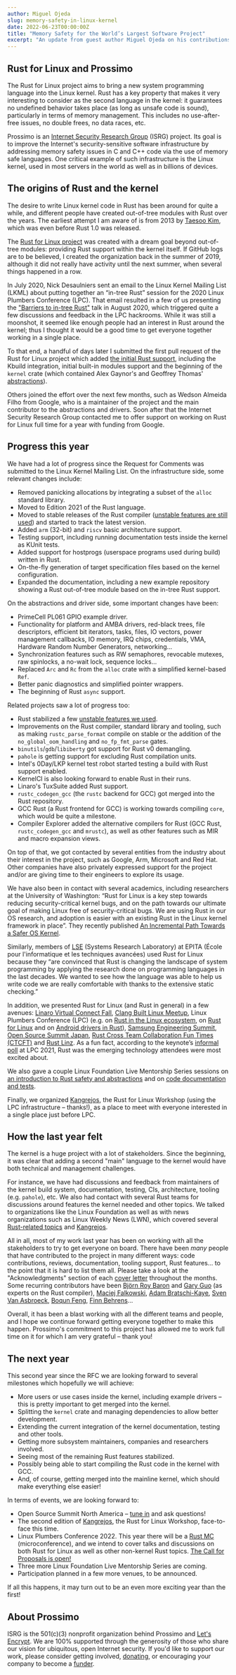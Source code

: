 ```yaml
---
author: Miguel Ojeda
slug: memory-safety-in-linux-kernel
date: 2022-06-23T00:00:00Z
title: "Memory Safety for the World’s Largest Software Project"
excerpt: "An update from guest author Miguel Ojeda on his contributions in the Rust for Linux initiative."
---
```




## Rust for Linux and Prossimo

The Rust for Linux project aims to bring a new system programming language into the Linux kernel. Rust has a key property that makes it very interesting to consider as the second language in the kernel: it guarantees no undefined behavior takes place (as long as unsafe code is sound), particularly in terms of memory management. This includes no use-after-free issues, no double frees, no data races, etc.

Prossimo is an [Internet Security Research Group](https://www.abetterinternet.org/) (ISRG) project. Its goal is to improve the Internet's security-sensitive software infrastructure by addressing memory safety issues in C and C++ code via the use of memory safe languages. One critical example of such infrastructure is the Linux kernel, used in most servers in the world as well as in billions of devices.


## The origins of Rust and the kernel

The desire to write Linux kernel code in Rust has been around for quite a while, and different people have created out-of-tree modules with Rust over the years. The earliest attempt I am aware of is from 2013 by [Taesoo Kim](https://github.com/tsgates/rust.ko), which was even before Rust 1.0 was released.

The [Rust for Linux project](https://github.com/Rust-for-Linux) was created with a dream goal beyond out-of-tree modules: providing Rust support within the kernel itself. If GitHub logs are to be believed, I created the organization back in the summer of 2019, although it did not really have activity until the next summer, when several things happened in a row.

In July 2020, Nick Desaulniers sent an email to the Linux Kernel Mailing List (LKML) about putting together an “in-tree Rust” session for the 2020 Linux Plumbers Conference (LPC). That email resulted
in a few of us presenting the ["Barriers to in-tree Rust"](https://lpc.events/event/7/contributions/804/) talk in August 2020, which triggered quite a few discussions and feedback in the LPC hackrooms. While it was still a moonshot, it seemed like enough people had an interest in Rust around the kernel; thus I thought it would be a good time to get everyone together working in a single place.

To that end, a handful of days later I submitted the first pull request of the Rust for Linux project which added [the initial Rust support](https://github.com/Rust-for-Linux/linux/pull/4), including the Kbuild integration, initial built-in modules support and the beginning of the `kernel` crate (which contained Alex Gaynor's and Geoffrey Thomas' [abstractions](https://www.youtube.com/watch?v=RyY01fRyGhM)).

Others joined the effort over the next few months, such as Wedson Almeida Filho from Google, who is a maintainer of the project and the main contributor to the abstractions and drivers. Soon after that the Internet Security Research Group contacted me to offer support on working on Rust for Linux full time for a year with funding from Google.


## Progress this year

We have had a lot of progress since the Request for Comments was submitted to the Linux Kernel Mailing List. On the infrastructure side, some relevant changes include:

  - Removed panicking allocations by integrating a subset of the `alloc` standard library.
  - Moved to Edition 2021 of the Rust language.
  - Moved to stable releases of the Rust compiler ([unstable features are still used](https://github.com/Rust-for-Linux/linux/issues/2)) and started to track the latest version.
  - Added `arm` (32-bit) and `riscv` basic architecture support.
  - Testing support, including running documentation tests inside the kernel as KUnit tests.
  - Added support for hostprogs (userspace programs used during build) written in Rust.
  - On-the-fly generation of target specification files based on the kernel configuration.
  - Expanded the documentation, including a new example repository showing a Rust out-of-tree module based on the in-tree Rust support.

On the abstractions and driver side, some important changes have been:

  - PrimeCell PL061 GPIO example driver.
  - Functionality for platform and AMBA drivers, red-black trees, file descriptors, efficient bit iterators, tasks, files, IO vectors, power management callbacks, IO memory, IRQ chips, credentials, VMA, Hardware Random Number Generators, networking...
  - Synchronization features such as RW semaphores, revocable mutexes, raw spinlocks, a no-wait lock, sequence locks...
  - Replaced `Arc` and `Rc` from the `alloc` crate with a simplified kernel-based `Ref`.
  - Better panic diagnostics and simplified pointer wrappers.
  - The beginning of Rust `async` support.

Related projects saw a lot of progress too:

  - Rust stabilized a few [unstable features we used](https://github.com/Rust-for-Linux/linux/issues/2).
  - Improvements on the Rust compiler, standard library and tooling, such as making `rustc_parse_format` compile on stable or the addition of the `no_global_oom_handling` and `no_fp_fmt_parse` gates.
  - `binutils`/`gdb`/`libiberty` got support for Rust v0 demangling.
  - `pahole` is getting support for excluding Rust compilation units.
  - Intel's 0Day/LKP kernel test robot started testing a build with Rust support enabled.
  - KernelCI is also looking forward to enable Rust in their runs.
  - Linaro's TuxSuite added Rust support.
  - `rustc_codegen_gcc` (the `rustc` backend for GCC) got merged into the Rust repository.
  - GCC Rust (a Rust frontend for GCC) is working towards compiling `core`, which would be quite a milestone.
  - Compiler Explorer added the alternative compilers for Rust (GCC Rust, `rustc_codegen_gcc` and `mrustc`), as well as other features such as MIR and macro expansion views.

On top of that, we got contacted by several entities from the industry about their interest in the project, such as Google, Arm, Microsoft and Red Hat. Other companies have also privately expressed support for the project and/or are giving time to their engineers to explore its usage.

We have also been in contact with several academics, including researchers at the University of Washington: “Rust for Linux is a key step towards reducing security-critical kernel bugs, and on the path towards our ultimate goal of making Linux free of security-critical bugs. We are using Rust in our OS research, and adoption is easier with an existing Rust in the Linux kernel framework in place”. They recently published [An Incremental Path Towards a Safer OS Kernel](https://sigops.org/s/conferences/hotos/2021/papers/hotos21-s09-li.pdf).

Similarly, members of [LSE](https://www.lse.epita.fr) (Systems Research Laboratory) at EPITA (École pour l'informatique et les techniques avancées) used Rust for Linux because they “are convinced that Rust is changing the landscape of system programming by applying the research done on programming languages in the last decades. We wanted to see how the language was able to help us write code we are really comfortable with thanks to the extensive static checking.”

In addition, we presented Rust for Linux (and Rust in general) in a few avenues: [Linaro Virtual Connect Fall](https://resources.linaro.org/en/resource/A4Z6FpSkwsWJdfixEbNTiZ), [Clang Built Linux Meetup](https://clangbuiltlinux.github.io/cbl-meetup/), Linux Plumbers Conference (LPC) (e.g. on [Rust in the Linux ecosystem](https://www.youtube.com/watch?v=jTWdk0jYy54), on [Rust for Linux](https://www.youtube.com/watch?v=46Ky__Gid7M) and on [Android drivers in Rust](https://www.youtube.com/watch?v=aRbxBeaFf54&t=8367s)), [Samsung Engineering Summit](https://www.srib.in/SEConference/), [Open Source Summit Japan](https://www.youtube.com/watch?v=yxau9EJq9NE&t=2061s), [Rust Cross Team Collaboration Fun Times (CTCFT)](https://rust-lang.github.io/ctcft/meetings/2021-11-22.html) and [Rust Linz](https://www.youtube.com/watch?v=fVEeqo40IyQ). As a fun fact, according to the keynote’s [informal poll](https://www.youtube.com/watch?v=2SHwVhWzwa0&t=256s) at LPC 2021, Rust was the emerging technology attendees were most excited about.

We also gave a couple Linux Foundation Live Mentorship Series sessions on [an introduction to Rust safety and abstractions](https://linuxfoundation.org/webinars/rust-for-linux-writing-abstractions-and-drivers/) and on [code documentation and tests](https://linuxfoundation.org/webinars/rust-for-linux-code-documentation-tests/).

Finally, we organized [Kangrejos](https://kangrejos.com), the Rust for Linux Workshop (using the LPC infrastructure – thanks!), as a place to meet with everyone interested in a single place just before LPC.


## How the last year felt

The kernel is a huge project with a lot of stakeholders. Since the beginning, it was clear that adding a second "main" language to the kernel would have both technical and management challenges.

For instance, we have had discussions and feedback from maintainers of the kernel build system, documentation, testing, CIs, architecture, tooling (e.g. `pahole`), etc. We also had contact with several Rust teams for discussions around features the kernel needed and other topics. We talked to organizations like the Linux Foundation as well as with news organizations such as Linux Weekly News (LWN), which covered several [Rust-related topics](https://lwn.net/Kernel/Index/#Development_tools-Rust) and [Kangrejos](https://lwn.net/Archives/ConferenceIndex/#Kangrejos).

All in all, most of my work last year has been on working with all the stakeholders to try to get everyone on board. There have been _many_ people that have contributed to the project in many different ways: code contributions, reviews, documentation, tooling support, Rust
features... to the point that it is hard to list them all. Please take a look at the "Acknowledgments" section of each [cover letter](https://lore.kernel.org/lkml/20220507052451.12890-1-ojeda@kernel.org/)
throughout the months. Some recurring contributors have been [Björn Roy Baron](https://github.com/bjorn3) and [Gary Guo](https://github.com/nbdd0121) (as experts on the Rust compiler), [Maciej Falkowski](https://github.com/m-falkowski1), [Adam Bratschi-Kaye](https://github.com/adamrk), [Sven Van Asbroeck](https://github.com/TheSven73), [Boqun Feng](https://github.com/fbq), [Finn Behrens](https://github.com/Kloenk)...

Overall, it has been a blast working with all the different teams and people, and I hope we continue forward getting everyone together to make this happen. Prossimo's commitment to this project has allowed me to work full time on it for which I am very grateful – thank you!


## The next year

This second year since the RFC we are looking forward to several milestones which hopefully we will achieve:

  - More users or use cases inside the kernel, including example drivers – this is pretty important to get merged into the kernel.
  - Splitting the `kernel` crate and managing dependencies to allow better development.
  - Extending the current integration of the kernel documentation, testing and other tools.
  - Getting more subsystem maintainers, companies and researchers involved.
  - Seeing most of the remaining Rust features stabilized.
  - Possibly being able to start compiling the Rust code in the kernel with GCC.
  - And, of course, getting merged into the mainline kernel, which should make everything else easier!

In terms of events, we are looking forward to:

  - Open Source Summit North America – [tune in](https://ossna2022.sched.com/event/11Npq/rust-for-linux-status-update-miguel-ojeda-rust-maintainer-wedson-almeida-filho-google) and ask questions!
  - The second edition of [Kangrejos](https://kangrejos.com), the Rust for Linux Workshop, face-to-face this time.
  - Linux Plumbers Conference 2022. This year there will be a [Rust MC](https://lpc.events/event/16/contributions/1159/) (microconference), and we intend to cover talks and discussions on both Rust for Linux as well as other non-kernel Rust topics. [The Call for Proposals is open!](https://lpc.events/event/16/abstracts/)
  - Three more Linux Foundation Live Mentorship Series are coming.
  - Participation planned in a few more venues, to be announced.

If all this happens, it may turn out to be an even more exciting year than the first!





About Prossimo
--------------

ISRG is the 501(c)(3) nonprofit organization behind Prossimo and [Let's Encrypt](https://letsencrypt.org/). We are 100% supported through the generosity of those who share our vision for ubiquitous, open Internet security. If you'd like to support our work, please consider getting involved, [donating](https://www.abetterinternet.org/donate/), or encouraging your company to become a [funder](https://www.abetterinternet.org/sponsor/).